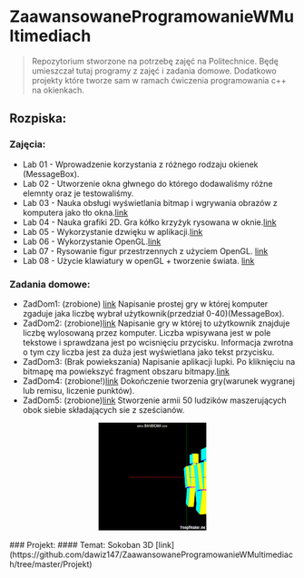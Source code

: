 # ZaawansowaneProgramowanieWMultimediach
>Repozytorium stworzone na potrzebę zajęć na Politechnice. Będę umieszczał tutaj programy z zajęć i zadania domowe. Dodatkowo projekty które tworze sam w ramach ćwiczenia programowania c++ na okienkach.

## Rozpiska:
### Zajęcia:
* Lab 01 - Wprowadzenie korzystania z różnego rodzaju okienek (MessageBox).
* Lab 02 - Utworzenie okna głwnego do którego dodawaliśmy różne elemnty oraz je testowaliśmy. 
* Lab 03 - Nauka obsługi wyświetlania bitmap i wgrywania obrazów z komputera jako tło okna.[link](https://github.com/dawiz147/ZaawansowaneProgramowanieWMultimediach/tree/master/Zajęcia/Lab%2003)
* Lab 04 - Nauka grafiki 2D. Gra kółko krzyżyk rysowana w oknie.[link](https://github.com/dawiz147/ZaawansowaneProgramowanieWMultimediach/tree/master/Zajęcia/Lab%2004)
* Lab 05 - Wykorzystanie dzwięku w aplikacji.[link](https://github.com/dawiz147/ZaawansowaneProgramowanieWMultimediach/tree/master/Zajęcia/Lab%2005)
* Lab 06 - Wykorzystanie OpenGL.[link](https://github.com/dawiz147/ZaawansowaneProgramowanieWMultimediach/tree/master/Zajęcia/Lab%2006)
* Lab 07 - Rysowanie figur przestrzennych z użyciem OpenGL. [link](https://github.com/dawiz147/ZaawansowaneProgramowanieWMultimediach/tree/master/Zajęcia/Lab%2007)
* Lab 08 - Użycie klawiatury w openGL + tworzenie świata. [link](https://github.com/dawiz147/ZaawansowaneProgramowanieWMultimediach/tree/master/Zajęcia/Lab%2008)
### Zadania domowe:
* ZadDom1: (zrobione) [link](https://github.com/dawiz147/ZaawansowaneProgramowanieWMultimediach/tree/master/ZadDom/ZadDom1)
Napisanie prostej gry w której komputer zgaduje jaka liczbę wybrał użytkownik(przedział 0-40)(MessageBox).
* ZadDom2: (zrobione)[link](https://github.com/dawiz147/ZaawansowaneProgramowanieWMultimediach/tree/master/ZadDom/ZadDom2)
Napisanie gry w której to użytkownik znajduje liczbę wylosowaną przez komputer. Liczba wpisywana jest w pole tekstowe i sprawdzana jest po wcisnięciu przycisku. Informacja zwrotna o tym czy liczba jest za duża jest wyświetlana jako tekst przycisku.
* ZadDom3: (Brak powiekszania)
Napisanie aplikacji lupki. Po kliknięciu na bitmapę ma powiekszyć fragment obszaru bitmapy.[link](https://github.com/dawiz147/ZaawansowaneProgramowanieWMultimediach/tree/master/ZadDom/ZadDom3)
* ZadDom4: (zrobione!)[link](https://github.com/dawiz147/ZaawansowaneProgramowanieWMultimediach/tree/master/ZadDom/ZadDom4)
Dokończenie tworzenia gry(warunek wygranej lub remisu, liczenie punktów).
* ZadDom5: (zrobione)[link](https://github.com/dawiz147/ZaawansowaneProgramowanieWMultimediach/tree/master/ZadDom/ZadDom5)
Stworzenie armii 50 ludzików maszerujących obok siebie składających sie z sześcianów.
<p align="center">
<img src="https://github.com/dawiz147/ZaawansowaneProgramowanieWMultimediach/blob/master/SS/Army.gif" width="190" height="190" />
  </p>
### Projekt:
#### Temat: Sokoban 3D 
[link](https://github.com/dawiz147/ZaawansowaneProgramowanieWMultimediach/tree/master/Projekt)


